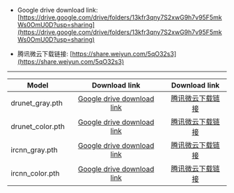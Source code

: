 
*  Google drive download link: [https://drive.google.com/drive/folders/13kfr3qny7S2xwG9h7v95F5mkWs0OmU0D?usp=sharing](https://drive.google.com/drive/folders/13kfr3qny7S2xwG9h7v95F5mkWs0OmU0D?usp=sharing)

*  腾讯微云下载链接: [https://share.weiyun.com/5qO32s3](https://share.weiyun.com/5qO32s3)


-----------------


|Model|Download link|Download link|
|---|:--:|:--:|
|drunet_gray.pth| [Google drive download link](https://drive.google.com/drive/folders/13kfr3qny7S2xwG9h7v95F5mkWs0OmU0D?usp=sharing) | [腾讯微云下载链接](https://share.weiyun.com/5qO32s3) |
|drunet_color.pth| [Google drive download link](https://drive.google.com/drive/folders/13kfr3qny7S2xwG9h7v95F5mkWs0OmU0D?usp=sharing) | [腾讯微云下载链接](https://share.weiyun.com/5qO32s3) |
|ircnn_gray.pth| [Google drive download link](https://drive.google.com/drive/folders/13kfr3qny7S2xwG9h7v95F5mkWs0OmU0D?usp=sharing) | [腾讯微云下载链接](https://share.weiyun.com/5qO32s3) |
|ircnn_color.pth| [Google drive download link](https://drive.google.com/drive/folders/13kfr3qny7S2xwG9h7v95F5mkWs0OmU0D?usp=sharing) | [腾讯微云下载链接](https://share.weiyun.com/5qO32s3) |
